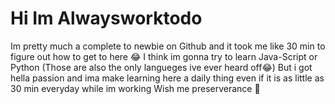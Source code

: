 # Hi Im Alwaysworktodo
Im pretty much a complete to newbie on Github and it took me like 30 min to figure out how to get to here 😂
I think im gonna try to learn Java-Script or Python (Those are also the only langueges ive ever heard off😂)
But i got hella passion and ima make learning here a daily thing even if it is as little as 30 min everyday while im working
Wish me preserverance 🙌
